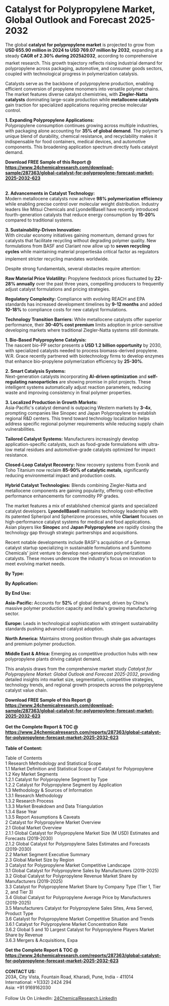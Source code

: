 <h1>Catalyst for Polypropylene Market, Global Outlook and Forecast 2025-2032</h1><p>The global <strong>catalyst for polypropylene market</strong> is projected to grow from <strong>USD 655.90 million in 2024 to USD 769.07 million by 2032</strong>, expanding at a steady <strong>CAGR of 2.30% during 2025â2032</strong>, according to comprehensive market research. This growth trajectory reflects rising industrial demand for polypropylene across packaging, automotive, and consumer goods sectors, coupled with technological progress in polymerization catalysis.</p><p>Catalysts serve as the backbone of polypropylene production, enabling efficient conversion of propylene monomers into versatile polymer chains. The market features diverse catalyst chemistries, with <strong>Ziegler-Natta catalysts</strong> dominating large-scale production while <strong>metallocene catalysts</strong> gain traction for specialized applications requiring precise molecular control.</p><p><strong>1. Expanding Polypropylene Applications:</strong><br>
Polypropylene consumption continues growing across multiple industries, with packaging alone accounting for <strong>35% of global demand</strong>. The polymer's unique blend of durability, chemical resistance, and recyclability makes it indispensable for food containers, medical devices, and automotive components. This broadening application spectrum directly fuels catalyst demand.</p><div><b>Download FREE Sample of this Report @ 
            <a href="https://www.24chemicalresearch.com/download-sample/287363/global-catalyst-for-polypropylene-forecast-market-2025-2032-623">
            https://www.24chemicalresearch.com/download-sample/287363/global-catalyst-for-polypropylene-forecast-market-2025-2032-623</a></b></div><br><p><strong>2. Advancements in Catalyst Technology:</strong><br>
Modern metallocene catalysts now achieve <strong>98% polymerization efficiency</strong> while enabling precise control over molecular weight distribution. Industry leaders like Mitsui Chemicals and LyondellBasell have recently introduced fourth-generation catalysts that reduce energy consumption by <strong>15-20%</strong> compared to traditional systems.</p><p><strong>3. Sustainability-Driven Innovation:</strong><br>
With circular economy initiatives gaining momentum, demand grows for catalysts that facilitate recycling without degrading polymer quality. New formulations from BASF and Clariant now allow up to <strong>seven recycling cycles</strong> while maintaining material propertiesâa critical factor as regulators implement stricter recycling mandates worldwide.</p><p>Despite strong fundamentals, several obstacles require attention:</p><p><strong>Raw Material Price Volatility:</strong> Propylene feedstock prices fluctuated by <strong>22-28% annually</strong> over the past three years, compelling producers to frequently adjust catalyst formulations and pricing strategies.</p><p><strong>Regulatory Complexity:</strong> Compliance with evolving REACH and EPA standards has increased development timelines by <strong>9-12 months</strong> and added <strong>10-18%</strong> to compliance costs for new catalyst formulations.</p><p><strong>Technology Transition Barriers:</strong> While metallocene catalysts offer superior performance, their <strong>30-40% cost premium</strong> limits adoption in price-sensitive developing markets where traditional Ziegler-Natta systems still dominate.</p><p><strong>1. Bio-Based Polypropylene Catalysis:</strong><br>
The nascent bio-PP sector presents a <strong>USD 1.2 billion opportunity</strong> by 2030, with specialized catalysts needed to process biomass-derived propylene. W.R. Grace recently partnered with biotechnology firms to develop enzymes that enhance bio-propylene polymerization efficiency by <strong>25-30%</strong>.</p><p><strong>2. Smart Catalysis Systems:</strong><br>
Next-generation catalysts incorporating <strong>AI-driven optimization</strong> and <strong>self-regulating nanoparticles</strong> are showing promise in pilot projects. These intelligent systems automatically adjust reaction parameters, reducing waste and improving consistency in final polymer properties.</p><p><strong>3. Localized Production in Growth Markets:</strong><br>
Asia-Pacific's catalyst demand is outpacing Western markets by <strong>3-4x</strong>, prompting companies like Sinopec and Japan Polypropylene to establish regional R&amp;D centers. This trend toward technology localization helps address specific regional polymer requirements while reducing supply chain vulnerabilities.</p><p><strong>Tailored Catalyst Systems:</strong> Manufacturers increasingly develop application-specific catalysts, such as food-grade formulations with ultra-low metal residues and automotive-grade catalysts optimized for impact resistance.</p><p><strong>Closed-Loop Catalyst Recovery:</strong> New recovery systems from Evonik and Toho Titanium now reclaim <strong>85-90% of catalytic metals</strong>, significantly reducing environmental impact and production costs.</p><p><strong>Hybrid Catalyst Technologies:</strong> Blends combining Ziegler-Natta and metallocene components are gaining popularity, offering cost-effective performance enhancements for commodity PP grades.</p><p>The market features a mix of established chemical giants and specialized catalyst developers. <strong>LyondellBasell</strong> maintains technology leadership with its patented Spheripol and Spherizone processes, while <strong>Clariant</strong> focuses on high-performance catalyst systems for medical and food applications. Asian players like <strong>Sinopec</strong> and <strong>Japan Polypropylene</strong> are rapidly closing the technology gap through strategic partnerships and acquisitions.</p><p>Recent notable developments include BASF's acquisition of a German catalyst startup specializing in sustainable formulations and Sumitomo Chemicals' joint venture to develop next-generation polymerization catalysts. These moves underscore the industry's focus on innovation to meet evolving market needs.</p><p><strong>By Type:</strong></p><p><strong>By Application:</strong></p><p><strong>By End Use:</strong></p><p><strong>Asia-Pacific:</strong> Accounts for <strong>52%</strong> of global demand, driven by China's massive polymer production capacity and India's growing manufacturing sector.</p><p><strong>Europe:</strong> Leads in technological sophistication with stringent sustainability standards pushing advanced catalyst adoption.</p><p><strong>North America:</strong> Maintains strong position through shale gas advantages and premium polymer production.</p><p><strong>Middle East &amp; Africa:</strong> Emerging as competitive production hubs with new polypropylene plants driving catalyst demand.</p><p>This analysis draws from the comprehensive market study <em>Catalyst for Polypropylene Market: Global Outlook and Forecast 2025-2032</em>, providing detailed insights into market size, segmentation, competitive strategies, technology trends, and regional growth prospects across the polypropylene catalyst value chain.</p><div><b>Download FREE Sample of this Report @ 
            <a href="https://www.24chemicalresearch.com/download-sample/287363/global-catalyst-for-polypropylene-forecast-market-2025-2032-623">
            https://www.24chemicalresearch.com/download-sample/287363/global-catalyst-for-polypropylene-forecast-market-2025-2032-623</a></b></div><br><div><b>Get the Complete Report & TOC @ 
            <a href="https://www.24chemicalresearch.com/reports/287363/global-catalyst-for-polypropylene-forecast-market-2025-2032-623">
            https://www.24chemicalresearch.com/reports/287363/global-catalyst-for-polypropylene-forecast-market-2025-2032-623</a></b></div><br>
            <b>Table of Content:</b><p>Table of Contents<br />
1 Research Methodology and Statistical Scope<br />
1.1 Market Definition and Statistical Scope of Catalyst for Polypropylene<br />
1.2 Key Market Segments<br />
1.2.1 Catalyst for Polypropylene Segment by Type<br />
1.2.2 Catalyst for Polypropylene Segment by Application<br />
1.3 Methodology & Sources of Information<br />
1.3.1 Research Methodology<br />
1.3.2 Research Process<br />
1.3.3 Market Breakdown and Data Triangulation<br />
1.3.4 Base Year<br />
1.3.5 Report Assumptions & Caveats<br />
2 Catalyst for Polypropylene Market Overview<br />
2.1 Global Market Overview<br />
2.1.1 Global Catalyst for Polypropylene Market Size (M USD) Estimates and Forecasts (2019-2030)<br />
2.1.2 Global Catalyst for Polypropylene Sales Estimates and Forecasts (2019-2030)<br />
2.2 Market Segment Executive Summary<br />
2.3 Global Market Size by Region<br />
3 Catalyst for Polypropylene Market Competitive Landscape<br />
3.1 Global Catalyst for Polypropylene Sales by Manufacturers (2019-2025)<br />
3.2 Global Catalyst for Polypropylene Revenue Market Share by Manufacturers (2019-2025)<br />
3.3 Catalyst for Polypropylene Market Share by Company Type (Tier 1, Tier 2, and Tier 3)<br />
3.4 Global Catalyst for Polypropylene Average Price by Manufacturers (2019-2025)<br />
3.5 Manufacturers Catalyst for Polypropylene Sales Sites, Area Served, Product Type<br />
3.6 Catalyst for Polypropylene Market Competitive Situation and Trends<br />
3.6.1 Catalyst for Polypropylene Market Concentration Rate<br />
3.6.2 Global 5 and 10 Largest Catalyst for Polypropylene Players Market Share by Revenue<br />
3.6.3 Mergers & Acquisitions, Expa</p><div><b>Get the Complete Report & TOC @ 
            <a href="https://www.24chemicalresearch.com/reports/287363/global-catalyst-for-polypropylene-forecast-market-2025-2032-623">
            https://www.24chemicalresearch.com/reports/287363/global-catalyst-for-polypropylene-forecast-market-2025-2032-623</a></b></div><br><b>CONTACT US:</b><br>
            203A, City Vista, Fountain Road, Kharadi, Pune, India - 411014<br>
            International: +1(332) 2424 294<br>
            Asia: +91 9169162030 <br><br>
            Follow Us On LinkedIn: <a href="https://www.linkedin.com/company/24chemicalresearch/">24ChemicalResearch LinkedIn</a>